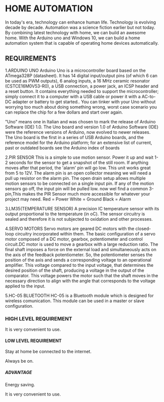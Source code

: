 # HOME AUTOMATION 
In today's era, technology can enhance human life. Technology is evolving decade by decade.
Automation was a science fiction earlier but not today. By combining latest technology with home, we can build an awesome home. With the Arduino uno and Windows 10, we can build a home automation system that is capable of operating home devices automatically.

## REQUIREMENTS
1.ARDUINO UNO
Arduino Uno is a microcontroller board based on the ATmega328P (datasheet). It has 14 digital input/output pins (of which 6 can be used as PWM outputs), 6 analog inputs, a 16 MHz ceramic resonator (CSTCE16M0V53-R0), a USB connection, a power jack, an ICSP header and a reset button. It contains everything needed to support the microcontroller; simply connect it to a computer with a USB cable or power it with a AC-to-DC adapter or battery to get started.. You can tinker with your Uno without worrying too much about doing something wrong, worst case scenario you can replace the chip for a few dollars and start over again.

"Uno" means one in Italian and was chosen to mark the release of Arduino Software (IDE) 1.0. The Uno board and version 1.0 of Arduino Software (IDE) were the reference versions of Arduino, now evolved to newer releases. The Uno board is the first in a series of USB Arduino boards, and the reference model for the Arduino platform; for an extensive list of current, past or outdated boards see the Arduino index of boards

2.PIR SENSOR
This is a simple to use motion sensor. Power it up and wait 1-2 seconds for the sensor to get a snapshot of the still room. If anything moves after that period, the 'alarm' pin will go low.
This unit works great from 5 to 12V.
The alarm pin is an open collector meaning we will need a pull up resistor on the alarm pin. The open drain setup allows multiple motion sensors to be connected on a single input pin. If any of the motion sensors go off, the input pin will be pulled low.
now  wel find a common 3-pin,This makes the PIR Sensor much more accessible for whatever your project may need.
Red = Power
White = Ground
Black = Alarm

3.LM35(TEMPERATURE SENSOR) 
A precision IC temperature sensor with its output proportional to the temperature (in oC). The sensor circuitry is sealed and therefore it is not subjected to oxidation and other processes.

4.SERVO MOTORS
Servo motors are geared DC motors with the closed-loop circuitry incorporated within them. The basic configuration of a servo motor composed of a DC motor, gearbox, potentiometer and control circuit.DC motor is used to move a gearbox with a large reduction ratio. The final shaft imposes a force on the external load and simultaneously acts on the axis of the feedback potentiometer. So, the potentiometer senses the position of the axis and sends a corresponding voltage to an operational amplifier. This voltage compared to the input voltage, that determines the desired position of the shaft, producing a voltage in the output of the comparator. This voltage powers the motor such that the shaft moves in the necessary direction to align with the angle that corresponds to the voltage applied to the input.

5.HC-05 BLUETOOTH
HC-05 is a Bluetooth module which is designed for wireless comunication. This module can be used in a master or slave configuration.

### HIGH LEVEL REQUIREMENT
It is very convenient to use. 

#### LOW LEVEL REQUIREMENT
Stay at home be connected to the internet.

Always be on.

##### ADVANTAGE
Energy saving.

It is very convenient to use.





